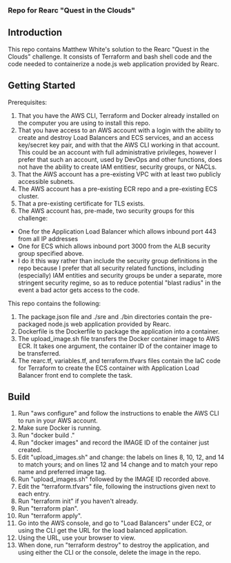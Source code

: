 ### Repo for Rearc "Quest in the Clouds"

## Introduction
This repo contains Matthew White's solution to the Rearc "Quest in the Clouds" challenge.  It consists of Terraform and bash shell code and the code needed to containerize a node.js web application provided by Rearc.

## Getting Started

Prerequisites:
1. That you have the AWS CLI, Terraform and Docker already installed on the computer you are using to install this repo.
1. That you have access to an AWS account with a login with the ability to create and destroy Load Balancers and ECS services, and an access key/secret key pair, and with that the AWS CLI working in that account. This could be an account with full administrative privileges, however I prefer that such an account, used by DevOps and other functions, does not have the ability to create IAM entitiesr, security groups, or NACLs.
1. That the AWS account has a pre-existing VPC with at least two publicly accessible subnets.
1. The AWS account has a pre-existing ECR repo and a pre-existing ECS cluster.
1. That a pre-existing certificate for TLS exists.
1. The AWS account has, pre-made, two security groups for this challenge:
 - One for the Application Load Balancer which allows inbound port 443 from all IP addresses
 - One for ECS which allows inbound port 3000 from the ALB security group specified above.
 - I do it this way rather than include the security group definitions in the repo because I prefer that all security related functions, including (especially) IAM entities and security groups be under a separate, more stringent security regime, so as to reduce potential "blast radius" in the event a bad actor gets access to the code.

This repo contains the following:

1. The package.json file and ./sre and ./bin directories contain the pre-packaged node.js web application provided by Rearc.
1. Dockerfile is the Dockerfile to package the application into a container.
1. The upload_image.sh file transfers the Docker container image to AWS ECR.  It takes one argument, the container ID of the container image to be transferred.
1. The rearc.tf, variables.tf, and terraform.tfvars files contain the IaC code for Terraform to create the ECS container with Application Load Balancer front end to complete the task.

## Build

1. Run "aws configure" and follow the instructions to enable the AWS CLI to run in your AWS account.
1. Make sure Docker is running.
1. Run "docker build ."
1. Run "docker images" and record the IMAGE ID of the container just created.
1. Edit "upload_images.sh" and change: the <AWS ACCOUNT ID> <REGION> labels on lines 8, 10, 12, and 14 to match yours; and on lines 12 and 14 change <REPO> and <TAG> to match your repo name and preferred image tag.
1. Run "upload_images.sh" followed by the IMAGE ID recorded above.
1. Edit the "terraform.tfvars" file, following the instructions given next to each entry.
1. Run "terraform init" if you haven't already.
1. Run "terraform plan".
1. Run "terraform apply".
1. Go into the AWS console, and go to "Load Balancers" under EC2, or using the CLI get the URL for the load balanced application.
1. Using the URL, use your browser to view.
1. When done, run "terraform destroy" to destroy the application, and using either the CLI or the console, delete the image in the repo.
